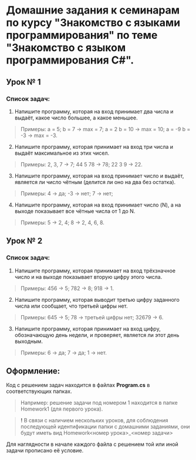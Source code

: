 # Домашние задания к семинарам по курсу "Знакомство с языками программирования" по теме "Знакомство с языком программирования С#".

## Урок № 1 
### Список задач:
1. Напишите программу, которая на вход принимает два числа и выдаёт, какое число большее, а какое меньшее.
>Примеры:
a = 5; b = 7 -> max = 7;
a = 2 b = 10 -> max = 10;
a = -9 b = -3 -> max = -3.

2. Напишите программу, которая принимает на вход три числа и выдаёт максимальное из этих чисел.
>Примеры:
2, 3, 7 -> 7;
44 5 78 -> 78;
22 3 9 -> 22.

3. Напишите программу, которая на вход принимает число и выдаёт, является ли число чётным (делится ли оно на два без остатка).
>Примеры:
4 -> да;
-3 -> нет;
7 -> нет;

4. Напишите программу, которая на вход принимает число (N), а на выходе показывает все чётные числа от 1 до N.
>Примеры:
5 -> 2, 4;
8 -> 2, 4, 6, 8.

## Урок № 2 
### Список задач:
1. Напишите программу, которая принимает на вход трёхзначное число и на выходе показывает вторую цифру этого числа.

> Примеры: 
456 -> 5; 
782 -> 8; 
918 -> 1.

2. Напишите программу, которая выводит третью цифру заданного числа или сообщает, что третьей цифры нет.

> Примеры: 
645 -> 5;
78 -> третьей цифры нет;
32679 -> 6.

3. Напишите программу, которая принимает на вход цифру, обозначающую день недели, и проверяет, является ли этот день выходным.

> Примеры: 
6 -> да;
7 -> да;
1 -> нет.

## Оформление:
Код с решением задач находится в файлах **Program.cs** в соответствующих папках.
>Например: решение задачи под номером 1 находится в папке Homework1 (для первого урока).

>__!__ В связи с наличием нескольких уроков, для соблюдения последующей идентификации папки с домашними заданиями, они будут иметь вид Homework<номер урока>_<номер задачи>

Для наглядности в начале каждого файла с решением той или иной задачи прописано её условие.